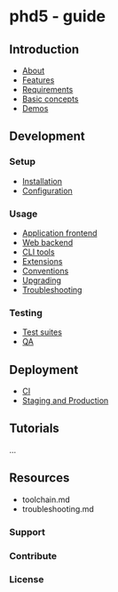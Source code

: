 # phd5 - guide

## Introduction

- [About](introduction/about.md)
- [Features](introduction/features.md)
- [Requirements](introduction/requirements.md)
- [Basic concepts](introduction/basic-concepts.md)
- [Demos](introduction/demos.md)

## Development

### Setup

- [Installation](development/installation.md)
- [Configuration](development/configuration.md)

### Usage

- [Application frontend](development/frontend.md)
- [Web backend](development/backend.md)
- [CLI tools](development/cli-tools.md)
- [Extensions](development/extensions.md)
- [Conventions](development/conventions.md)
- [Upgrading](development/upgrading.md)
- [Troubleshooting](development/troubleshooting.md)

### Testing

- [Test suites](development/testing.md)
- [QA](development/qa.md)

## Deployment

- [CI](deployment/continuous-integration.md)
- [Staging and Production](deployment/environments.md)

## Tutorials

...

## Resources

- toolchain.md
- troubleshooting.md

### Support


### Contribute


### License


